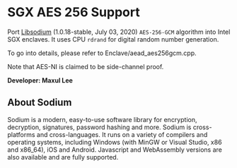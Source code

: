 # SGX AES 256 Support

Port [Libsodium](https://download.libsodium.org/doc/) (1.0.18-stable, July 03, 2020) `AES-256-GCM` algorithm into Intel SGX enclaves.
It uses CPU `rdrand` for digital random number generation.

To go into details, please refer to Enclave/aead_aes256gcm.cpp.

Note that AES-NI is claimed to be side-channel proof.

**Developer: Maxul Lee**

## About Sodium

Sodium is a modern, easy-to-use software library for encryption, decryption, signatures, password hashing and more.
Sodium is cross-platforms and cross-languages. It runs on a variety of compilers and operating systems, including Windows (with MinGW or Visual Studio, x86 and x86_64), iOS and Android. Javascript and WebAssembly versions are also available and are fully supported.
